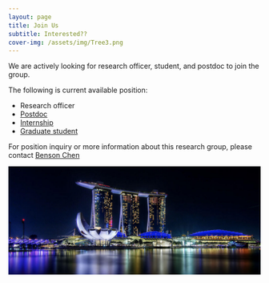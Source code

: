 ```yaml
---
layout: page
title: Join Us
subtitle: Interested??
cover-img: /assets/img/Tree3.png
---
```


We are actively looking for research officer, student, and postdoc to join the group.

The following is current available position:
- Research officer
- [Postdoc](https://snas.org.sg/aseanfellowship)
- [Internship](https://www.a-star.edu.sg/Scholarships/for-undergraduate-studies/singapore-international-pre-graduate-award-sipga)
- [Graduate student](https://www.a-star.edu.sg/Scholarships/for-graduate-studies/singapore-international-graduate-award-singa)

For position inquiry or more information about this research group, please contact [Benson Chen](mailto:benson_chen@gis.a-star.edu.sg)

![Image of bay](/assets/img/marina_bay2.png)
